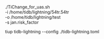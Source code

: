
./TiChange_for_uas.sh \
      -i /home/tidb/lightning/54tr.54tr \
      -o /home/tidb/lightning/test \
      -s jan.risk_factor

tiup tidb-lightning --config ./tidb-lightning.toml